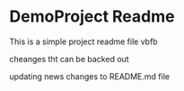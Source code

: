 # DemoProject Readme

This is a simple project readme file vbfb

cheanges tht can be backed out

updating news changes to README.md file
